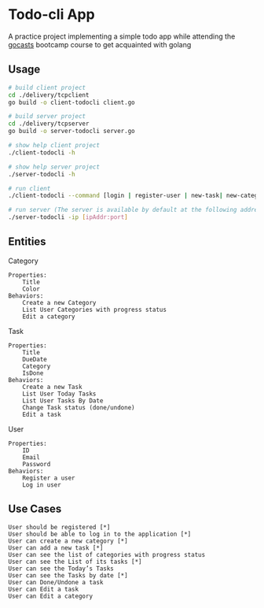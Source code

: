 # Todo-cli App

A practice project implementing a simple todo app while attending the [gocasts](https://github.com/gocasts-bootcamp) bootcamp course to get acquainted with golang

## Usage

```bash
# build client project
cd ./delivery/tcpclient
go build -o client-todocli client.go

# build server project
cd ./delivery/tcpserver
go build -o server-todocli server.go

# show help client project
./client-todocli -h

# show help server project
./server-todocli -h

# run client
./client-todocli --command [login | register-user | new-task| new-category | list-task | list-category | tasks-date | exit] --ip [ipAddr:port]

# run server (The server is available by default at the following address: 127.0.0.1:1999)
./server-todocli -ip [ipAddr:port]

```
## Entities

Category

    Properties:
        Title
        Color
    Behaviors:
        Create a new Category
        List User Categories with progress status
        Edit a category

Task

    Properties:
        Title
        DueDate
        Category
        IsDone
    Behaviors:
        Create a new Task
        List User Today Tasks
        List User Tasks By Date
        Change Task status (done/undone)
        Edit a task

User

    Properties:
        ID
        Email
        Password
    Behaviors:
        Register a user
        Log in user

## Use Cases

    User should be registered [*]
    User should be able to log in to the application [*]
    User can create a new category [*]
    User can add a new task [*]
    User can see the list of categories with progress status
    User can see the List of its tasks [*]
    User can see the Today’s Tasks
    User can see the Tasks by date [*]
    User can Done/Undone a task
    User can Edit a task
    User can Edit a category
